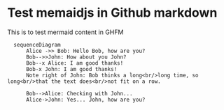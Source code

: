 # Test memaidjs in Github markdown

This is to test mermaid content in GHFM

```mermaid
  sequenceDiagram
      Alice ->> Bob: Hello Bob, how are you?
      Bob-->>John: How about you John?
      Bob--x Alice: I am good thanks!
      Bob-x John: I am good thanks!
      Note right of John: Bob thinks a long<br/>long time, so long<br/>that the text does<br/>not fit on a row.
  
      Bob-->Alice: Checking with John...
      Alice->John: Yes... John, how are you?
```
